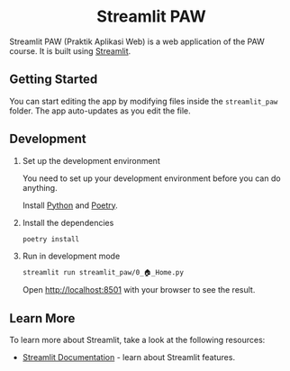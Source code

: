 <h1 align="center">Streamlit PAW</h1>

Streamlit PAW (Praktik Aplikasi Web) is a web application of the PAW course. It is built using [Streamlit](https://streamlit.io/).

## Getting Started

You can start editing the app by modifying files inside the `streamlit_paw` folder. The app auto-updates as you edit the file.


## Development

1. Set up the development environment

   You need to set up your development environment before you can do anything.

   Install [Python](https://www.python.org/downloads/) and [Poetry](https://python-poetry.org/docs/#installation).

2. Install the dependencies

   ```bash
   poetry install
   ```

3. Run in development mode

   ```bash
   streamlit run streamlit_paw/0_🏠_Home.py
   ```

   Open [http://localhost:8501](http://localhost:8501) with your browser to see the result.

## Learn More

To learn more about Streamlit, take a look at the following resources:

- [Streamlit Documentation](https://docs.streamlit.io/) - learn about Streamlit features.
